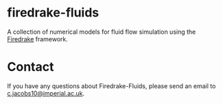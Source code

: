 firedrake-fluids
================

A collection of numerical models for fluid flow simulation using the [Firedrake](http://www.firedrakeproject.org) framework.


Contact
=======

If you have any questions about Firedrake-Fluids, please send an email to <c.jacobs10@imperial.ac.uk>.
